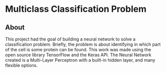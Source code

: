 # Multiclass Classification Problem

## About
This project had the goal of building a neural network to solve a classification problem. Briefly, the problem is about identifying in which part of the cell is some protein can be found. This work was made using the open source library TensorFlow and the Keras API. The Neural Network created is a Multi-Layer Perceptron with a built-in hidden layer, and many flexible options.
